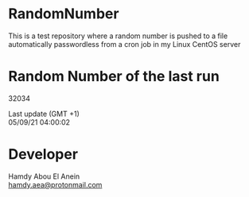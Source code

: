 # RandomNumber    
This is a test repository where a random number is pushed to a file automatically passwordless from a cron job in my Linux CentOS server    
# Random Number of the last run   
32034
      
Last update (GMT +1)    
05/09/21 04:00:02
# Developer    
Hamdy Abou El Anein   
hamdy.aea@protonmail.com

